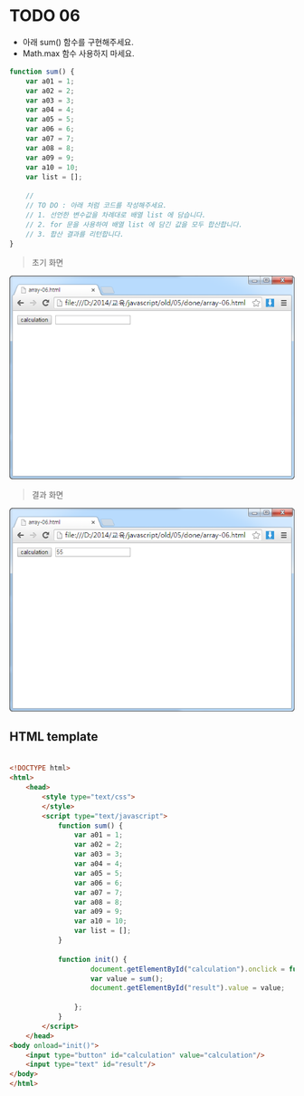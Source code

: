 ﻿TODO 06
========

* 아래 sum() 함수를 구현해주세요.
* Math.max 함수 사용하지 마세요.

```javascript
function sum() {
	var a01 = 1;
	var a02 = 2;
	var a03 = 3;
	var a04 = 4;
	var a05 = 5;
	var a06 = 6;
	var a07 = 7;
	var a08 = 8;
	var a09 = 9;
	var a10 = 10;
	var list = [];
	
	//
	// TO DO : 아래 처럼 코드를 작성해주세요.
	// 1. 선언한 변수값을 차례대로 배열 list 에 담습니다.
	// 2. for 문을 사용하여 배열 list 에 담긴 값을 모두 합산합니다.
	// 3. 합산 결과를 리턴합니다.
}

```

> 초기 화면

![TODO06](https://raw.githubusercontent.com/lightsh/jsstudy/master/05/todo/images/todo_06.png)


>  결과 화면

![TODO06](https://raw.githubusercontent.com/lightsh/jsstudy/master/05/todo/images/todo_06_result.png)

## HTML template

```html

<!DOCTYPE html> 
<html>
	<head>
		<style type="text/css">
		</style>
		<script type="text/javascript">
			function sum() {
				var a01 = 1;
				var a02 = 2;
				var a03 = 3;
				var a04 = 4;
				var a05 = 5;
				var a06 = 6;
				var a07 = 7;
				var a08 = 8;
				var a09 = 9;
				var a10 = 10;
				var list = [];
			}
			
			function init() {
					document.getElementById("calculation").onclick = function() {
					var value = sum();
					document.getElementById("result").value = value;
					
				};
			}			
		</script>
	</head>
<body onload="init()">               
	<input type="button" id="calculation" value="calculation"/>        
	<input type="text" id="result"/> 
</body>
</html>

```
